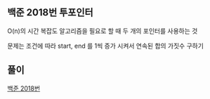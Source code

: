 백준 2018번 투포인터
--
O(n)의 시간 복잡도 알고리즘을 필요로 할 때 두 개의 포인터를 사용하는 것

문제는 조건에 따라 start, end 를 1씩 증가 시켜서 연속된 합의 가짓수 구하기

풀이
--
[백준 2018번](https://github.com/wisenick1/baekjoon/blob/main/%EB%B0%B1%EC%A4%80/Silver/2018.%E2%80%85%EC%88%98%EB%93%A4%EC%9D%98%E2%80%85%ED%95%A9%E2%80%855/%EC%88%98%EB%93%A4%EC%9D%98%E2%80%85%ED%95%A9%E2%80%855.java)